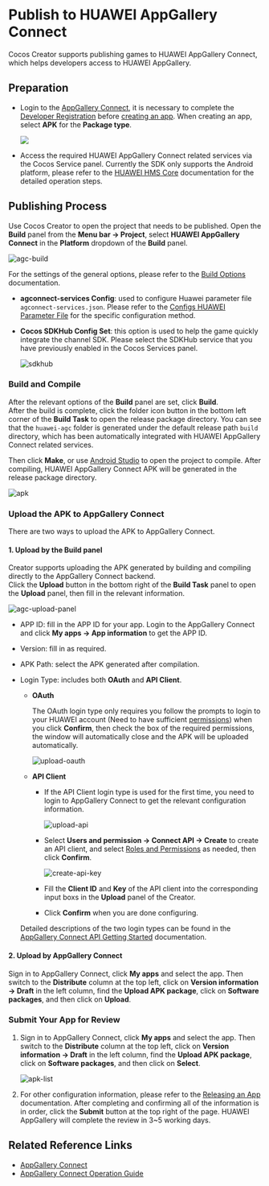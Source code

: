 # Publish to HUAWEI AppGallery Connect

Cocos Creator supports publishing games to HUAWEI AppGallery Connect, which helps developers access to HUAWEI AppGallery.

## Preparation

- Login to the [AppGallery Connect](https://developer.huawei.com/consumer/en/service/josp/agc/index.html), it is necessary to complete the [Developer Registration](https://developer.huawei.com/consumer/en/doc/start/10104) before [creating an app](https://developer.huawei.com/consumer/en/doc/distribution/app/agc-create_app). When creating an app, select **APK** for the **Package type**.

  ![](./publish-huawei-agc/app-info.png)

- Access the required HUAWEI AppGallery Connect related services via the Cocos Service panel. Currently the SDK only supports the Android platform, please refer to the [HUAWEI HMS Core](https://service.cocos.com/document/en/sdkhub-plugins/sdkhub-hms.html) documentation for the detailed operation steps.

## Publishing Process

Use Cocos Creator to open the project that needs to be published. Open the **Build** panel from the **Menu bar -> Project**, select **HUAWEI AppGallery Connect** in the **Platform** dropdown of the **Build** panel.

![agc-build](./publish-huawei-agc/agc-builder.png)

For the settings of the general options, please refer to the [Build Options](build-options.md) documentation.

- **agconnect-services Config**: used to configure Huawei parameter file `agconnect-services.json`. Please refer to the [Configs HUAWEI Parameter File](https://service.cocos.com/document/en/sdkhub-plugins/sdkhub-hms.html#configs-huawei-config-file) for the specific configuration method.

- **Cocos SDKHub Config Set**: this option is used to help the game quickly integrate the channel SDK. Please select the SDKHub service that you have previously enabled in the Cocos Services panel.

  ![sdkhub](./publish-huawei-agc/sdkhub.png)

### Build and Compile

After the relevant options of the **Build** panel are set, click **Build**.<br>
After the build is complete, click the folder icon button in the bottom left corner of the **Build Task** to open the release package directory. You can see that the `huawei-agc` folder is generated under the default release path `build` directory, which has been automatically integrated with HUAWEI AppGallery Connect related services.

Then click **Make**, or use [Android Studio](native-options.md#make-and-run) to open the project to compile. After compiling, HUAWEI AppGallery Connect APK will be generated in the release package directory.

![apk](./publish-huawei-agc/apk.png)

### Upload the APK to AppGallery Connect

There are two ways to upload the APK to AppGallery Connect.

#### 1. Upload by the Build panel

Creator supports uploading the APK generated by building and compiling directly to the AppGallery Connect backend. <br>
Click the **Upload** button in the bottom right of the **Build Task** panel to open the **Upload** panel, then fill in the relevant information.

![agc-upload-panel](./publish-huawei-agc/agc-upload-panel.png)

- APP ID: fill in the APP ID for your app. Login to the AppGallery Connect and click **My apps -> App information** to get the APP ID.

- Version: fill in as required.

- APK Path: select the APK generated after compilation.

- Login Type: includes both **OAuth** and **API Client**.

    - **OAuth**

        The OAuth login type only requires you follow the prompts to login to your HUAWEI account (Need to have sufficient [permissions](https://developer.huawei.com/consumer/en/doc/development/AppGallery-connect-Guides/agcapi-getstarted-0000001111845114#section797720532313)) when you click **Confirm**, then check the box of the required permissions, the window will automatically close and the APK will be uploaded automatically.

        ![upload-oauth](./publish-huawei-agc/upload-oauth.png)

    - **API Client**

        - If the API Client login type is used for the first time, you need to login to AppGallery Connect to get the relevant configuration information.

          ![upload-api](./publish-huawei-agc/upload-api.png)

        - Select **Users and permission -> Connect API -> Create** to create an API client, and select [Roles and Permissions](https://developer.huawei.com/consumer/en/doc/distribution/app/agc-help-rolepermission-0000001155345429) as needed, then click **Confirm**.

          ![create-api-key](./publish-huawei-agc/create-api-key.png)

        - Fill the **Client ID** and **Key** of the API client into the corresponding input boxs in the **Upload** panel of the Creator.

        - Click **Confirm** when you are done configuring.

    Detailed descriptions of the two login types can be found in the [AppGallery Connect API Getting Started](https://developer.huawei.com/consumer/en/doc/development/AppGallery-connect-Guides/agcapi-getstarted) documentation.

#### 2. Upload by AppGallery Connect

Sign in to AppGallery Connect, click **My apps** and select the app. Then switch to the **Distribute** column at the top left, click on **Version information -> Draft** in the left column, find the **Upload APK package**, click on **Software packages**, and then click on **Upload**.

### Submit Your App for Review

1. Sign in to AppGallery Connect, click **My apps** and select the app. Then switch to the **Distribute** column at the top left, click on **Version information -> Draft** in the left column, find the **Upload APK package**, click on **Software packages**, and then click on **Select**.

    ![apk-list](./publish-huawei-agc/apk-list.png)

2. For other configuration information, please refer to the [Releasing an App](https://developer.huawei.com/consumer/en/doc/distribution/app/agc-release_app) documentation. After completing and confirming all of the information is in order, click the **Submit** button at the top right of the page. HUAWEI AppGallery will complete the review in 3~5 working days.

## Related Reference Links

- [AppGallery Connect](https://developer.huawei.com/consumer/en/service/josp/agc/index.html)
- [AppGallery Connect Operation Guide](https://developer.huawei.com/consumer/en/doc/distribution/app/agc-create_app)
